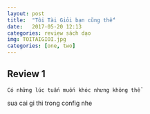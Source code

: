 ```yaml
---
layout: post
title:  "Tôi Tài Giỏi bạn cũng thế"
date:   2017-05-20 12:13
categories: review sách dạo
img: TOITAIGIOI.jpg
categories: [one, two]
---
```


## Review 1
	Có những lúc tuấn muốn khóc nhưng không thể

sua cai gi thi trong config nhe